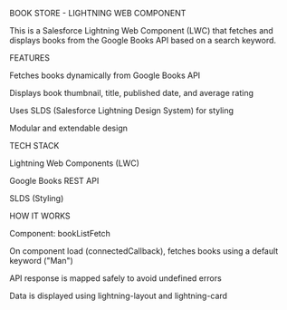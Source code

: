 BOOK STORE - LIGHTNING WEB COMPONENT

This is a Salesforce Lightning Web Component (LWC) that fetches and displays books from the Google Books API based on a search keyword.


FEATURES

Fetches books dynamically from Google Books API

Displays book thumbnail, title, published date, and average rating

Uses SLDS (Salesforce Lightning Design System) for styling

Modular and extendable design


TECH STACK

Lightning Web Components (LWC)

Google Books REST API

SLDS (Styling)


HOW IT WORKS

Component: bookListFetch

On component load (connectedCallback), fetches books using a default keyword ("Man")

API response is mapped safely to avoid undefined errors

Data is displayed using lightning-layout and lightning-card
